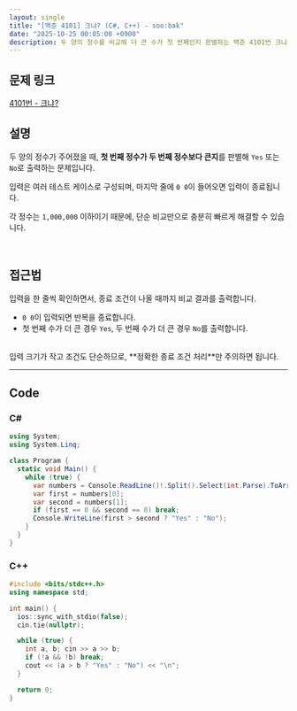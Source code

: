 ```yaml
---
layout: single
title: "[백준 4101] 크냐? (C#, C++) - soo:bak"
date: "2025-10-25 00:05:00 +0900"
description: 두 양의 정수를 비교해 더 큰 수가 첫 번째인지 판별하는 백준 4101번 크냐? 문제의 C# 및 C++ 풀이와 해설
---
```


## 문제 링크
[4101번 - 크냐?](https://www.acmicpc.net/problem/4101)

## 설명

두 양의 정수가 주어졌을 때, **첫 번째 정수가 두 번째 정수보다 큰지**를 판별해 `Yes` 또는 `No`로 출력하는 문제입니다.<br>

입력은 여러 테스트 케이스로 구성되며, 마지막 줄에 `0 0`이 들어오면 입력이 종료됩니다.<br>

각 정수는 `1,000,000` 이하이기 때문에, 단순 비교만으로 충분히 빠르게 해결할 수 있습니다.<br>

<br>

## 접근법

입력을 한 줄씩 확인하면서, 종료 조건이 나올 때까지 비교 결과를 출력합니다.

- `0 0`이 입력되면 반복을 종료합니다.
- 첫 번째 수가 더 큰 경우 `Yes`, 두 번째 수가 더 큰 경우 `No`를 출력합니다.

<br>
입력 크기가 작고 조건도 단순하므로, **정확한 종료 조건 처리**만 주의하면 됩니다.

<br>

---

## Code

### C#

```csharp
using System;
using System.Linq;

class Program {
  static void Main() {
    while (true) {
      var numbers = Console.ReadLine()!.Split().Select(int.Parse).ToArray();
      var first = numbers[0];
      var second = numbers[1];
      if (first == 0 && second == 0) break;
      Console.WriteLine(first > second ? "Yes" : "No");
    }
  }
}
```

### C++

```cpp
#include <bits/stdc++.h>
using namespace std;

int main() {
  ios::sync_with_stdio(false);
  cin.tie(nullptr);

  while (true) {
    int a, b; cin >> a >> b;
    if (!a && !b) break;
    cout << (a > b ? "Yes" : "No") << "\n";
  }

  return 0;
}
```

